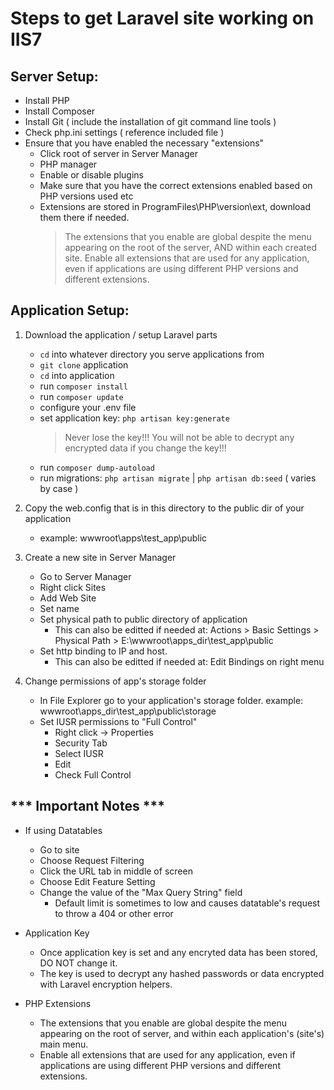 # Steps to get Laravel site working on IIS7

## Server Setup: 
- Install PHP
- Install Composer
- Install Git ( include the installation of git command line tools )
- Check php.ini settings ( reference included file )
- Ensure that you have enabled the necessary "extensions"
  - Click root of server in Server Manager
  - PHP manager
  - Enable or disable plugins
  - Make sure that you have the correct extensions enabled based on PHP versions used etc
  - Extensions are stored in ProgramFiles\PHP\version\ext\, download them there if needed.
    >The extensions that you enable are global despite the menu appearing on the root of the server, AND within each created site. Enable all extensions that are used for any application, even if applications are using different PHP versions and different extensions.


## Application Setup:

1. Download the application / setup Laravel parts
   - `cd` into whatever directory you serve applications from 
   - `git clone` application
   - `cd` into application
   - run `composer install`
   - run `composer update`
   - configure your .env file
   - set application key: `php artisan key:generate`
      >Never lose the key!!! You will not be able to decrypt any encrypted data if you change the key!!!
   - run `composer dump-autoload`
   - run migrations: `php artisan migrate` | `php artisan db:seed` ( varies by case )

2. Copy the web.config that is in this directory to the public dir of your application
   - example: wwwroot\apps\test_app\public

3. Create a new site in Server Manager
   - Go to Server Manager
   - Right click Sites
   - Add Web Site
   - Set name
   - Set physical path to public directory of application
      - This can also be editted if needed at: Actions > Basic Settings > Physical Path > E:\wwwroot\apps_dir\test_app\public
   - Set http binding to IP and host.
      - This can also be editted if needed at: Edit Bindings on right menu  

4. Change permissions of app's storage folder
   - In File Explorer go to your application's storage folder. example: wwwroot\apps_dir\test_app\public\storage
   - Set IUSR permissions to "Full Control" 
      - Right click -> Properties
      - Security Tab
      - Select IUSR
      - Edit
      - Check Full Control

## *** Important Notes ***

- If using Datatables
   - Go to site
   - Choose Request Filtering
   - Click the URL tab in middle of screen
   - Choose Edit Feature Setting 
   - Change the value of the "Max Query String" field
      - Default limit is sometimes to low and causes datatable's request to throw a 404 or other error

- Application Key
   - Once application key is set and any encryted data has been stored, DO NOT change it.
   - The key is used to decrypt any hashed passwords or data encrypted with Laravel encryption helpers.

- PHP Extensions
   - The extensions that you enable are global despite the menu appearing on the root of server, and within each application's (site's) main menu.
   - Enable all extensions that are used for any application, even if applications are using different PHP versions and different extensions. 




